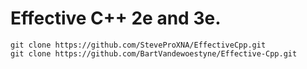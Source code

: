 Effective C++ 2e and 3e.
========================

```
git clone https://github.com/SteveProXNA/EffectiveCpp.git
git clone https://github.com/BartVandewoestyne/Effective-Cpp.git
```

